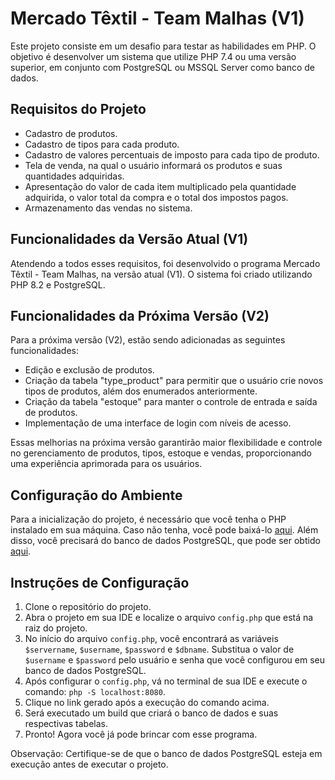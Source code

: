 # Mercado Têxtil - Team Malhas (V1)

Este projeto consiste em um desafio para testar as habilidades em PHP. O objetivo é desenvolver um sistema que utilize PHP 7.4 ou uma versão superior, em conjunto com PostgreSQL ou MSSQL Server como banco de dados.

## Requisitos do Projeto

- Cadastro de produtos.
- Cadastro de tipos para cada produto.
- Cadastro de valores percentuais de imposto para cada tipo de produto.
- Tela de venda, na qual o usuário informará os produtos e suas quantidades adquiridas.
- Apresentação do valor de cada item multiplicado pela quantidade adquirida, o valor total da compra e o total dos impostos pagos.
- Armazenamento das vendas no sistema.

## Funcionalidades da Versão Atual (V1)

Atendendo a todos esses requisitos, foi desenvolvido o programa Mercado Têxtil - Team Malhas, na versão atual (V1). O sistema foi criado utilizando PHP 8.2 e PostgreSQL.

## Funcionalidades da Próxima Versão (V2)

Para a próxima versão (V2), estão sendo adicionadas as seguintes funcionalidades:

- Edição e exclusão de produtos.
- Criação da tabela "type_product" para permitir que o usuário crie novos tipos de produtos, além dos enumerados anteriormente.
- Criação da tabela "estoque" para manter o controle de entrada e saída de produtos.
- Implementação de uma interface de login com níveis de acesso.

Essas melhorias na próxima versão garantirão maior flexibilidade e controle no gerenciamento de produtos, tipos, estoque e vendas, proporcionando uma experiência aprimorada para os usuários.

## Configuração do Ambiente

Para a inicialização do projeto, é necessário que você tenha o PHP instalado em sua máquina. Caso não tenha, você pode baixá-lo [aqui](https://php.net). Além disso, você precisará do banco de dados PostgreSQL, que pode ser obtido [aqui](https://www.postgresql.org/download/).

## Instruções de Configuração

1. Clone o repositório do projeto.
2. Abra o projeto em sua IDE e localize o arquivo `config.php` que está na raiz do projeto.
3. No início do arquivo `config.php`, você encontrará as variáveis `$servername`, `$username`, `$password` e `$dbname`. Substitua o valor de `$username` e `$password` pelo usuário e senha que você configurou em seu banco de dados PostgreSQL.
4. Após configurar o `config.php`, vá no terminal de sua IDE e execute o comando: `php -S localhost:8080`.
5. Clique no link gerado após a execução do comando acima.
6. Será executado um build que criará o banco de dados e suas respectivas tabelas.
7. Pronto! Agora você já pode brincar com esse programa.

Observação: Certifique-se de que o banco de dados PostgreSQL esteja em execução antes de executar o projeto.

